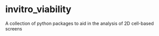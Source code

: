 # invitro_viability
A collection of python packages to aid in the analysis of 2D cell-based screens
